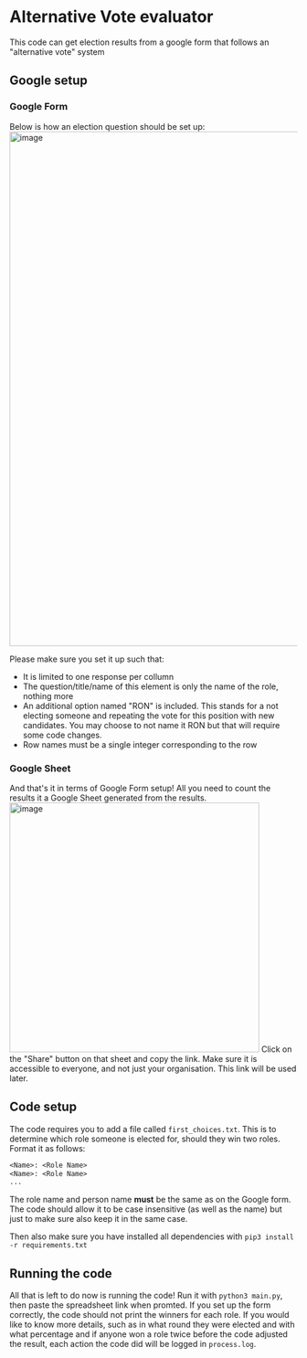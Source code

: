 # Alternative Vote evaluator
 This code can get election results from a google form that follows an "alternative vote" system

## Google setup
### Google Form
Below is how an election question should be set up:
<img width="901" alt="image" src="https://github.com/Kile/Alternative-Vote-evaluator/assets/69253692/364b03a2-3b7d-4e3b-82f6-55c4d8611ac1">

Please make sure you set it up such that:
* It is limited to one response per collumn
* The question/title/name of this element is only the name of the role, nothing more
* An additional option named "RON" is included. This stands for a not electing someone and repeating the vote for this position with new candidates. You may choose to not name it RON but that will require some code changes.
* Row names must be a single integer corresponding to the row

### Google Sheet
And that's it in terms of Google Form setup! All you need to count the results it a Google Sheet generated from the results. 
<img width="437" alt="image" src="https://github.com/Kile/Alternative-Vote-evaluator/assets/69253692/68b64c1c-cc04-47cb-b480-87a26e419183">
Click on the "Share" button on that sheet and copy the link. Make sure it is accessible to everyone, and not just your organisation. This link will be used later.


## Code setup
The code requires you to add a file called `first_choices.txt`. This is to determine which role someone is elected for, should they win two roles. Format it as follows:
```txt
<Name>: <Role Name>
<Name>: <Role Name>
...
```
The role name and person name **must** be the same as on the Google form. The code should allow it to be case insensitive (as well as the name) but just to make sure also keep it in the same case. 

Then also make sure you have installed all dependencies with `pip3 install -r requirements.txt`


## Running the code
All that is left to do now is running the code! Run it with `python3 main.py`, then paste the spreadsheet link when promted. If you set up the form correctly, the code should not print the winners for each role. If you would like to know more details, such as in what round they were elected and with what percentage and if anyone won a role twice before the code adjusted the result, each action the code did will be logged in `process.log`.
